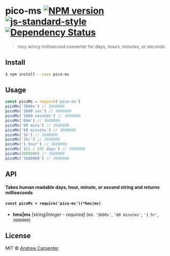 # pico-ms [![NPM version](https://badge.fury.io/js/pico-ms.svg)](https://npmjs.org/package/pico-ms)   [![js-standard-style](https://img.shields.io/badge/code%20style-standard-brightgreen.svg?style=flat)](https://github.com/feross/standard)   [![Dependency Status](https://dependencyci.com/github/doesdev/pico-ms/badge)](https://dependencyci.com/github/doesdev/pico-ms)

> Incy wincy millisecond converter for days, hours, minutes, or seconds

## Install

```sh
$ npm install --save pico-ms
```

## Usage

```js
const picoMs = require('pico-ms')
picoMs('3600s') // 3600000
picoMs('3600 sec') // 3600000
picoMs('3600 seconds') // 3600000
picoMs('60m') // 3600000
picoMs('60 mins') // 3600000
picoMs('60 minutes') // 3600000
picoMs('1h') // 3600000
picoMs('1hr') // 3600000
picoMs('1 hour') // 3600000
picoMs(`${1 / 24} days`) // 3600000
picoMs(3600000) // 3600000
picoMs('3600000') // 3600000
```

## API

#### Takes human readable days, hour, minute, or second string and returns milliseconds

#### `const picoMs = require('pico-ms')(*hms|ms)`

- **hms|ms** *[string|integer - required]* (ex. `'3600s'`, `'60 minutes'`, `'1 hr'`, `3600000`)

## License

MIT © [Andrew Carpenter](https://github.com/doesdev)
